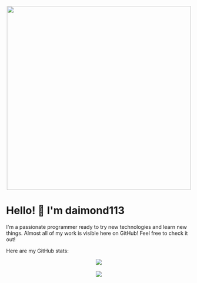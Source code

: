 <div align="center">

<img style="width: 500px;" src="https://www.daimond113.com/logotype.svg">

</div>

# Hello! 👋 I'm daimond113
I'm a passionate programmer ready to try new technologies and learn new things. Almost all of my work is visible here on GitHub! Feel free to check it out!

Here are my GitHub stats:

<div align="center">

  <a href="https://github.com/anuraghazra/github-readme-stats">
    <img align="center" src="https://github-readme-stats-topaz-eta.vercel.app/api?username=daimond113&show_icons=true&title_color=d2bcff&text_color=d2bcff&bg_color=08060e&icon_color=b18aff&border_color=a78bfa40" />
  </a>
  
</div>

<br />

<div align="center">

  <a href="https://github.com/anuraghazra/github-readme-stats">
    <img align="center" src="https://github-readme-stats-topaz-eta.vercel.app/api/top-langs/?username=daimond113&hide=html,css,shell,javascript&exclude_repo=github-readme-stats&title_color=d2bcff&text_color=d2bcff&bg_color=08060e&border_color=a78bfa40&size_weight=0.85&count_weight=0.15" />
  </a>
  
</div>
